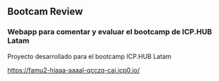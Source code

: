 ## Bootcam Review

### Webapp para comentar y evaluar el bootcamp de ICP.HUB Latam

Proyecto desarrollado para el bootcamp ICP.HUB Latam

https://famu2-hiaaa-aaaal-qcczq-cai.icp0.io/
